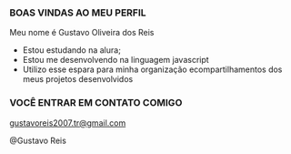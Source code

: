 ### BOAS VINDAS AO MEU PERFIL

Meu nome é Gustavo Oliveira dos Reis

- Estou estudando na alura;
- Estou me desenvolvendo na linguagem javascript
- Utilizo esse espara para minha organização ecompartilhamentos dos meus projetos desenvolvidos

 ### VOCÊ ENTRAR EM CONTATO COMIGO

 gustavoreis2007.tr@gmail.com

 @Gustavo Reis
